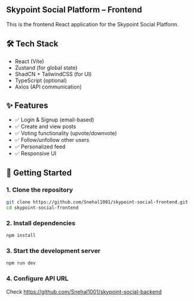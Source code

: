 ## Skypoint Social Platform – Frontend

This is the frontend React application for the Skypoint Social Platform.

## 🛠️ Tech Stack

- React (Vite)
- Zustand (for global state)
- ShadCN + TailwindCSS (for UI)
- TypeScript (optional)
- Axios (API communication)

## ✨ Features

- ✅ Login & Signup (email-based)
- ✅ Create and view posts
- ✅ Voting functionality (upvote/downvote)
- ✅ Follow/unfollow other users
- ✅ Personalized feed
- ✅ Responsive UI

## 🚀 Getting Started

### 1. Clone the repository

```bash
git clone https://github.com/Snehal1001/skypoint-social-frontend.git
cd skypoint-social-frontend
```

### 2. Install dependencies

```bash
npm install
```

### 3. Start the development server

```bash
npm run dev
```

### 4. Configure API URL

Check https://github.com/Snehal1001/skypoint-social-backend

